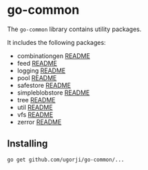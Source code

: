 # go-common

The `go-common` library contains utility packages.

It includes the following packages:

- combinationgen [README](combinationgen/README.md)
- feed [README](feed/README.md)
- logging [README](logging/README.md)
- pool [README](pool/README.md)
- safestore [README](/README.md)
- simpleblobstore [README](simpleblobstore/README.md)
- tree [README](tree/README.md)
- util [README](util/README.md)
- vfs [README](vfs/README.md)
- zerror [README](zerror/README.md)

## Installing

```
go get github.com/ugorji/go-common/...
```

